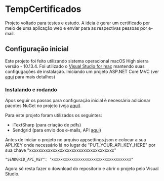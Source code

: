 # TempCertificados

Projeto voltado para testes e estudo. A ideia é gerar um certificado por meio de uma aplicação web e enviar para as respectivas pessoas por e-mail.

## Configuração inicial

Este projeto foi feito utilizando sistema operacional macOS High sierra versão - 10.13.4.
Foi utilizado o [Visual Studio for mac](https://visualstudio.microsoft.com/vs/mac/) mantendo suas configugações de instalação. Iniciando um projeto ASP.NET Core MVC (ver [aqui](https://docs.microsoft.com/pt-br/aspnet/core/tutorials/first-mvc-app-mac/start-mvc?view=aspnetcore-2.1) para mais detalhes)

### Instalando e rodando

Apos seguir os passos para configuração inicial é necessário adicionar pacotes NuGet no projeto (veja [aqui](https://docs.microsoft.com/pt-br/visualstudio/mac/nuget-walkthrough)).

Para este projeto foram utilizados os seguintes:

* iTextSharp (para criação de pdfs)
* Sendgrid (para envio dos e-mails, API [aqui](https://sendgrid.com/docs/API_Reference/index.html))

Antes de iniciar o projeto no arquivo appsettings.json e colocar a sua API_KEY onde necessário lá no lugar de "PUT_YOUR_API_KEY_HERE" por sua chave "xxxxxxxxxxxxxxxxxxxxxxxxxxxxxxxxxxxx"

```
"SENDGRID_API_KEY": "xxxxxxxxxxxxxxxxxxxxxxxxxxxxxxxxxxxx" 
```

Agora só resta fazer o download do repositorio e abrir o projeto pelo Visual Studio.
